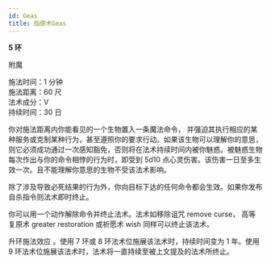 ```yaml
---
id: Geas
title: 指使术Geas
---
```


**5 环**

附魔

施法时间：1 分钟  
施法距离：60 尺  
法术成分：V  
持续时间：30 日

你对施法距离内你能看见的一个生物置入一条魔法命令，
并强迫其执行相应的某种服务或克制某种行为，甚至遵照你的要求行动。如果该生物可以理解你的意思，则它必须成功通过一次感知豁免，否则将在法术持续时间内被你魅惑。被魅惑生物每次作出与你的命令相悖的行为时，即受到 5d10 点心灵伤害。该伤害一日至多生效一次。且不能理解你意思的生物不受该法术影响。

除了涉及导致必死结果的行为外，你向目标下达的任何命令都会生效。如果你发布自杀指令则法术即时终止。

你可以用一个动作解除命令并终止法术。法术如移除诅咒
remove curse，
高等复原术
greater restoration 或祈愿术
wish 同样可以终止该法术。

升环施法效应
。使用 7 环或 8 环法术位施展该法术时，持续时间变为 1 年。使用 9 环法术位施展该法术时，法术将一直持续至被上文提及的法术所终止。

